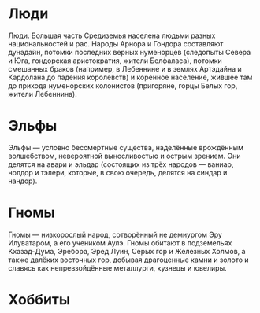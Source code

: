 # Люди

Люди. Большая часть Средиземья населена людьми разных национальностей и рас. Народы Арнора и Гондора составляют дунэдайн, потомки последних верных нуменорцев (следопыты Севера и Юга, гондорская аристократия, жители Белфаласа), потомки смешанных браков (например, в Лебеннине и в землях Артэдайна и Кардолана до падения королевств) и коренное население, жившее там до прихода нуменорских колонистов (пригоряне, горцы Белых гор, жители Лебеннина). 

# Эльфы

Эльфы — условно бессмертные существа, наделённые врождённым волшебством, невероятной выносливостью и острым зрением. Они делятся на авари и эльдар (состоящих из трёх народов — ваниар, нолдор и тэлери, которые, в свою очередь, делятся на синдар и нандор). 

# Гномы

Гномы — низкорослый народ, сотворённый не демиургом Эру Илуватаром, а его учеником Аулэ. Гномы обитают в подземельях Кхазад-Дума, Эребора, Эред Луин, Серых гор и Железных Холмов, а также далёких восточных гор, добывая драгоценные камни и золото и славясь как непревзойдённые металлурги, кузнецы и ювелиры.

# Хоббиты